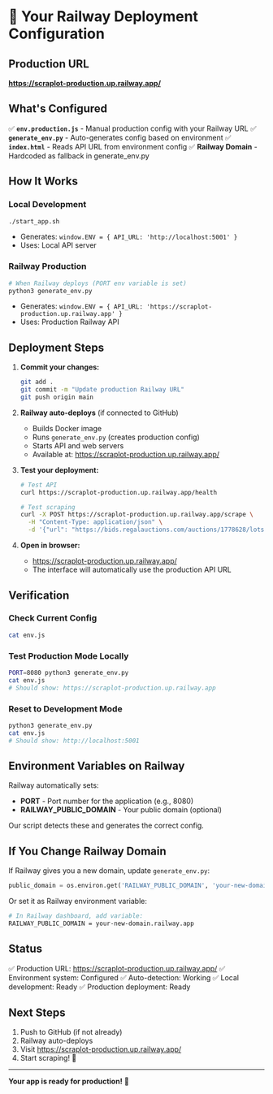 # 🎉 Your Railway Deployment Configuration

## Production URL
**https://scraplot-production.up.railway.app/**

## What's Configured

✅ **`env.production.js`** - Manual production config with your Railway URL
✅ **`generate_env.py`** - Auto-generates config based on environment
✅ **`index.html`** - Reads API URL from environment config
✅ **Railway Domain** - Hardcoded as fallback in generate_env.py

## How It Works

### Local Development
```bash
./start_app.sh
```
- Generates: `window.ENV = { API_URL: 'http://localhost:5001' }`
- Uses: Local API server

### Railway Production
```bash
# When Railway deploys (PORT env variable is set)
python3 generate_env.py
```
- Generates: `window.ENV = { API_URL: 'https://scraplot-production.up.railway.app' }`
- Uses: Production Railway API

## Deployment Steps

1. **Commit your changes:**
   ```bash
   git add .
   git commit -m "Update production Railway URL"
   git push origin main
   ```

2. **Railway auto-deploys** (if connected to GitHub)
   - Builds Docker image
   - Runs `generate_env.py` (creates production config)
   - Starts API and web servers
   - Available at: https://scraplot-production.up.railway.app/

3. **Test your deployment:**
   ```bash
   # Test API
   curl https://scraplot-production.up.railway.app/health
   
   # Test scraping
   curl -X POST https://scraplot-production.up.railway.app/scrape \
     -H "Content-Type: application/json" \
     -d '{"url": "https://bids.regalauctions.com/auctions/1778628/lots?date=2025-10-24&page=1", "scrape_all_pages": false}'
   ```

4. **Open in browser:**
   - https://scraplot-production.up.railway.app/
   - The interface will automatically use the production API URL

## Verification

### Check Current Config
```bash
cat env.js
```

### Test Production Mode Locally
```bash
PORT=8080 python3 generate_env.py
cat env.js
# Should show: https://scraplot-production.up.railway.app
```

### Reset to Development Mode
```bash
python3 generate_env.py
cat env.js
# Should show: http://localhost:5001
```

## Environment Variables on Railway

Railway automatically sets:
- **PORT** - Port number for the application (e.g., 8080)
- **RAILWAY_PUBLIC_DOMAIN** - Your public domain (optional)

Our script detects these and generates the correct config.

## If You Change Railway Domain

If Railway gives you a new domain, update `generate_env.py`:
```python
public_domain = os.environ.get('RAILWAY_PUBLIC_DOMAIN', 'your-new-domain.railway.app')
```

Or set it as Railway environment variable:
```bash
# In Railway dashboard, add variable:
RAILWAY_PUBLIC_DOMAIN = your-new-domain.railway.app
```

## Status

✅ Production URL: https://scraplot-production.up.railway.app/
✅ Environment system: Configured
✅ Auto-detection: Working
✅ Local development: Ready
✅ Production deployment: Ready

## Next Steps

1. Push to GitHub (if not already)
2. Railway auto-deploys
3. Visit https://scraplot-production.up.railway.app/
4. Start scraping! 🚀

---

**Your app is ready for production!** 🎉
